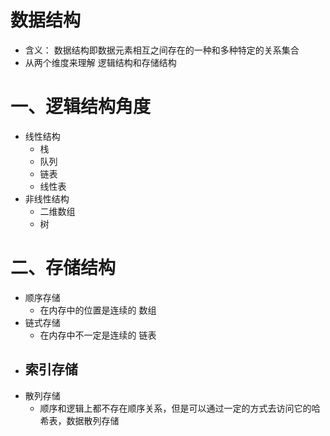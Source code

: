# 数据结构
* 含义： 数据结构即数据元素相互之间存在的一种和多种特定的关系集合
* 从两个维度来理解 逻辑结构和存储结构

# 一、逻辑结构角度
  - 线性结构
    - 栈
    - 队列
    - 链表
    - 线性表
  - 非线性结构
    - 二维数组
    - 树

# 二、存储结构
  - 顺序存储
    - 在内存中的位置是连续的 数组
  - 链式存储
    - 在内存中不一定是连续的 链表
  - 索引存储
    - 
  - 散列存储 
    - 顺序和逻辑上都不存在顺序关系，但是可以通过一定的方式去访问它的哈希表，数据散列存储

